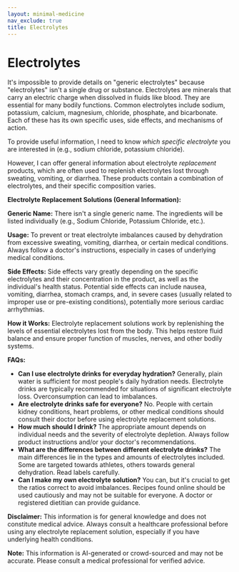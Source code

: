 ```yaml
---
layout: minimal-medicine
nav_exclude: true
title: Electrolytes
---
```


# Electrolytes

It's impossible to provide details on "generic electrolytes" because "electrolytes" isn't a single drug or substance.  Electrolytes are minerals that carry an electric charge when dissolved in fluids like blood.  They are essential for many bodily functions.  Common electrolytes include sodium, potassium, calcium, magnesium, chloride, phosphate, and bicarbonate.  Each of these has its own specific uses, side effects, and mechanisms of action.

To provide useful information, I need to know *which specific electrolyte* you are interested in (e.g., sodium chloride, potassium chloride).  

However, I can offer general information about electrolyte *replacement* products, which are often used to replenish electrolytes lost through sweating, vomiting, or diarrhea.  These products contain a combination of electrolytes, and their specific composition varies.

**Electrolyte Replacement Solutions (General Information):**

**Generic Name:**  There isn't a single generic name.  The ingredients will be listed individually (e.g., Sodium Chloride, Potassium Chloride, etc.).

**Usage:** To prevent or treat electrolyte imbalances caused by dehydration from excessive sweating, vomiting, diarrhea, or certain medical conditions.  Always follow a doctor's instructions, especially in cases of underlying medical conditions.

**Side Effects:** Side effects vary greatly depending on the specific electrolytes and their concentration in the product, as well as the individual's health status.  Potential side effects can include nausea, vomiting, diarrhea, stomach cramps, and, in severe cases (usually related to improper use or pre-existing conditions), potentially more serious cardiac arrhythmias.

**How it Works:** Electrolyte replacement solutions work by replenishing the levels of essential electrolytes lost from the body. This helps restore fluid balance and ensure proper function of muscles, nerves, and other bodily systems.

**FAQs:**

* **Can I use electrolyte drinks for everyday hydration?**  Generally, plain water is sufficient for most people's daily hydration needs. Electrolyte drinks are typically recommended for situations of significant electrolyte loss.  Overconsumption can lead to imbalances.
* **Are electrolyte drinks safe for everyone?**  No. People with certain kidney conditions, heart problems, or other medical conditions should consult their doctor before using electrolyte replacement solutions.
* **How much should I drink?**  The appropriate amount depends on individual needs and the severity of electrolyte depletion.  Always follow product instructions and/or your doctor's recommendations.
* **What are the differences between different electrolyte drinks?**  The main differences lie in the types and amounts of electrolytes included. Some are targeted towards athletes, others towards general dehydration.  Read labels carefully.
* **Can I make my own electrolyte solution?** You can, but it's crucial to get the ratios correct to avoid imbalances.  Recipes found online should be used cautiously and may not be suitable for everyone.  A doctor or registered dietitian can provide guidance.


**Disclaimer:** This information is for general knowledge and does not constitute medical advice. Always consult a healthcare professional before using any electrolyte replacement solution, especially if you have underlying health conditions.


**Note:** This information is AI-generated or crowd-sourced and may not be accurate. Please consult a medical professional for verified advice.